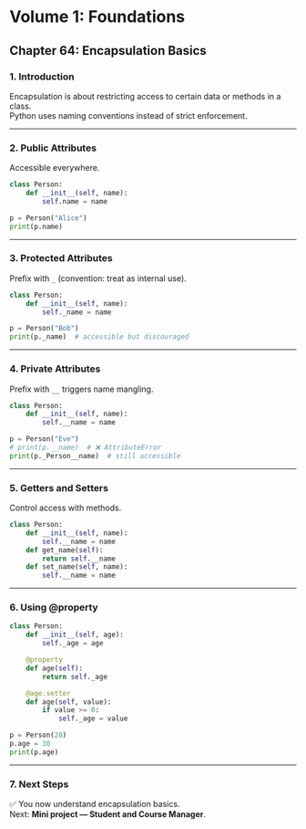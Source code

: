 # Volume 1: Foundations
## Chapter 64: Encapsulation Basics

### 1. Introduction
Encapsulation is about restricting access to certain data or methods in a class.  
Python uses naming conventions instead of strict enforcement.

---

### 2. Public Attributes
Accessible everywhere.

```python
class Person:
    def __init__(self, name):
        self.name = name

p = Person("Alice")
print(p.name)
```

---

### 3. Protected Attributes
Prefix with `_` (convention: treat as internal use).

```python
class Person:
    def __init__(self, name):
        self._name = name

p = Person("Bob")
print(p._name)  # accessible but discouraged
```

---

### 4. Private Attributes
Prefix with `__` triggers name mangling.

```python
class Person:
    def __init__(self, name):
        self.__name = name

p = Person("Eve")
# print(p.__name)  # ❌ AttributeError
print(p._Person__name)  # still accessible
```

---

### 5. Getters and Setters
Control access with methods.

```python
class Person:
    def __init__(self, name):
        self.__name = name
    def get_name(self):
        return self.__name
    def set_name(self, name):
        self.__name = name
```

---

### 6. Using @property
```python
class Person:
    def __init__(self, age):
        self._age = age

    @property
    def age(self):
        return self._age

    @age.setter
    def age(self, value):
        if value >= 0:
            self._age = value

p = Person(20)
p.age = 30
print(p.age)
```

---

### 7. Next Steps
✅ You now understand encapsulation basics.  
Next: **Mini project — Student and Course Manager**.
